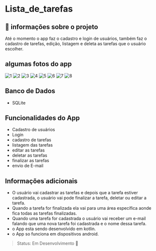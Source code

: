 # Lista_de_tarefas

## 📝 informações sobre o projeto 
  Até o momento o app faz o cadastro e login de usuários, também faz o cadastro de tarefas, edição, listagem e deleta as tarefas que o usuário escolher.
 
## algumas fotos do app

![1](https://user-images.githubusercontent.com/80015739/162646453-130bd528-608d-4357-93d7-44bd4412d2ab.png)
![2](https://user-images.githubusercontent.com/80015739/162646469-8f10029a-9c45-405b-b2c4-022fbb16a221.png)
![3](https://user-images.githubusercontent.com/80015739/162646478-02f34bf0-a4e9-47d2-954a-22edceb281a7.png)
![4](https://user-images.githubusercontent.com/80015739/162646488-179c8efb-0193-43c8-85d4-907e2c02faf7.png)
![5](https://user-images.githubusercontent.com/80015739/162646495-4660ec58-c3e8-45a5-a99b-e2097f45429b.png)
![6](https://user-images.githubusercontent.com/80015739/162646499-c180b1c2-8186-4e0c-9e86-a42e76fe8e68.png)
![7](https://user-images.githubusercontent.com/80015739/162646504-3a2ec39f-503d-4381-845f-83cc3d85f2cb.png)
![8](https://user-images.githubusercontent.com/80015739/162646532-225d6c23-35e2-493a-a05b-1cf1e8055704.png)


 ## Banco de Dados 
 + SQLite

## Funcionalidades do App
+ Cadastro de usuários
+ Login
+ cadastro de tarefas
+ listagem das tarefas
+ editar as tarefas 
+ deletar as tarefas
+ finalizar as tarefas
+ envio de E-mail

## Informações adicionais
 
 + O usuário vai cadastrar as tarefas e depois que a tarefa estiver cadastrada, o usuário vai pode finalizar a tarefa, deletar ou editar a tarefa.
 + Quando a tarefa for finalizada ela vai para uma área específica aonde fica todas as tarefas finalizadas.
 + Quando uma tarefa for cadastrada o usuário vai receber um e-mail falando que uma nova tarefa foi cadastrada e o nome dessa tarefa.
 + o App esta sendo desenvolvido em kotlin.
 + o App so funciona em dispositivos android.

> Status: Em Desenvolvimento 🚧
